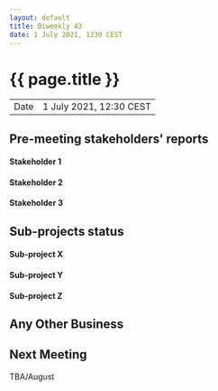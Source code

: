 ```yaml
---
layout: default
title: Biweekly 43
date: 1 July 2021, 1230 CEST
---
```


<script src="https://code.jquery.com/jquery-1.11.1.min.js">
</script>
<script src="/javascripts/edit.js"></script>
<script>setEditButonNm();</script>

# {{ page.title }}

|||
|---|---|
| Date | 1 July 2021, 12:30 CEST |


## Pre-meeting stakeholders' reports

<!-- Please keep in mind that the minutes are publicly available.-->


#### Stakeholder 1

#### Stakeholder 2

#### Stakeholder 3



## Sub-projects status


#### Sub-project X

#### Sub-project Y

#### Sub-project Z

##  Any Other Business

Next Meeting
------------

TBA/August

<div id="edit_page_div"></div>
